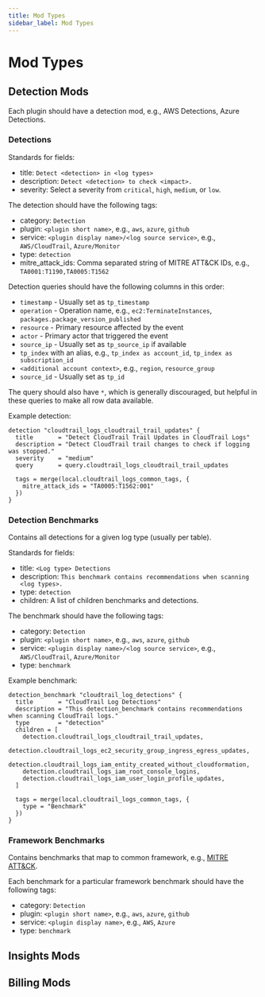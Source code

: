 ```yaml
---
title: Mod Types
sidebar_label: Mod Types
---
```


# Mod Types

## Detection Mods

Each plugin should have a detection mod, e.g., AWS Detections, Azure Detections.

### Detections

Standards for fields:

- title: `Detect <detection> in <log types>`
- description: `Detect <detection> to check <impact>.`
- severity: Select a severity from `critical`, `high`, `medium`, or `low`.

The detection should have the following tags:

- category: `Detection`
- plugin: `<plugin short name>`, e.g., `aws`, `azure`, `github`
- service: `<plugin display name>/<log source service>`, e.g., `AWS/CloudTrail`, `Azure/Monitor`
- type: `detection`
- mitre_attack_ids: Comma separated string of MITRE ATT&CK IDs, e.g., ``TA0001:T1190,TA0005:T1562``

Detection queries should have the following columns in this order:

- `timestamp` - Usually set as `tp_timestamp`
- `operation` - Operation name, e.g., `ec2:TerminateInstances`, `packages.package_version_published`
- `resource` - Primary resource affected by the event
- `actor` - Primary actor that triggered the event
- `source_ip` - Usually set as `tp_source_ip` if available
- `tp_index` with an alias, e.g., `tp_index as account_id`, `tp_index as subscription_id`
- `<additional account context>`, e.g., `region`, `resource_group`
- `source_id` - Usually set as `tp_id`

The query should also have `*`, which is generally discouraged, but helpful in these queries to make all row data available.

Example detection:

```hcl
detection "cloudtrail_logs_cloudtrail_trail_updates" {
  title       = "Detect CloudTrail Trail Updates in CloudTrail Logs"
  description = "Detect CloudTrail trail changes to check if logging was stopped."
  severity    = "medium"
  query       = query.cloudtrail_logs_cloudtrail_trail_updates

  tags = merge(local.cloudtrail_logs_common_tags, {
    mitre_attack_ids = "TA0005:T1562:001"
  })
}
```

### Detection Benchmarks

Contains all detections for a given log type (usually per table).

Standards for fields:

- title: `<Log type> Detections`
- description: `This benchmark contains recommendations when scanning <log types>.`
- type: `detection`
- children: A list of children benchmarks and detections.

The benchmark should have the following tags:

- category: `Detection`
- plugin: `<plugin short name>`, e.g., `aws`, `azure`, `github`
- service: `<plugin display name>/<log source service>`, e.g., `AWS/CloudTrail`, `Azure/Monitor`
- type: `benchmark`

Example benchmark:

```hcl
detection_benchmark "cloudtrail_log_detections" {
  title       = "CloudTrail Log Detections"
  description = "This detection_benchmark contains recommendations when scanning CloudTrail logs."
  type        = "detection"
  children = [
    detection.cloudtrail_logs_cloudtrail_trail_updates,
    detection.cloudtrail_logs_ec2_security_group_ingress_egress_updates,
    detection.cloudtrail_logs_iam_entity_created_without_cloudformation,
    detection.cloudtrail_logs_iam_root_console_logins,
    detection.cloudtrail_logs_iam_user_login_profile_updates,
  ]

  tags = merge(local.cloudtrail_logs_common_tags, {
    type = "Benchmark"
  })
}
```

### Framework Benchmarks

Contains benchmarks that map to common framework, e.g., [MITRE ATT&CK](https://attack.mitre.org/).

Each benchmark for a particular framework benchmark should have the following tags:

- category: `Detection`
- plugin: `<plugin short name>`, e.g., `aws`, `azure`, `github`
- service: `<plugin display name>`, e.g., `AWS`, `Azure`
- type: `benchmark`

## Insights Mods

## Billing Mods


